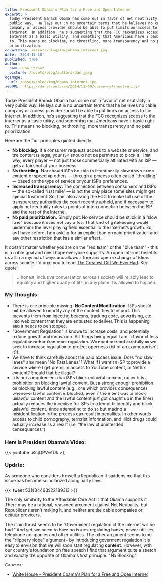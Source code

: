 ```yaml
---
title: President Obama's Plan for a Free and Open Internet
excerpt: >
  Today President Barack Obama has come out in favor of net neutrality in very
  public way.  He lays out in no uncertain terms that he believes no cable
  company or access provider should be able to put limits on access to the
  Internet. In addition, he’s suggesting that the FCC recognizes access to the
  Internet as a basic utility, and something that Americans have a basic right
  to. This means no blocking, no throttling, more transparency and no paid
  prioritization.
coverImage: /assets/blog/img/obama_internet.jpg
date: '2014-11-10'
published: true
author:
  name: Dan Stroot
  picture: /assets/blog/authors/dan.jpeg
ogImage:
  url: /assets/blog/img/obama_internet.jpg
seoURL: https://danstroot.com/2014/11/09/obama-net-neutrality/
---
```


Today President Barack Obama has come out in favor of net neutrality in very public way. He lays out in no uncertain terms that he believes no cable company or access provider should be able to put limits on access to the Internet. In addition, he’s suggesting that the FCC recognizes access to the Internet as a basic utility, and something that Americans have a basic right to. This means no blocking, no throttling, more transparency and no paid prioritization.

Here are the four principles quoted directly:

- **No blocking.** If a consumer requests access to a website or service, and the content is legal, your ISP should not be permitted to block it. That way, every player — not just those commercially affiliated with an ISP — gets a fair shot at your business.
- **No throttling.** Nor should ISPs be able to intentionally slow down some content or speed up others — through a process often called “throttling” — based on the type of service or your ISP’s preferences.
- **Increased transparency.** The connection between consumers and ISPs — the so-called “last mile” — is not the only place some sites might get special treatment. So, I am also asking the FCC to make full use of the transparency authorities the court recently upheld, and if necessary to apply net neutrality rules to points of interconnection between the ISP and the rest of the Internet.
- **No paid prioritization.** Simply put: No service should be stuck in a “slow lane” because it does not pay a fee. That kind of gatekeeping would undermine the level playing field essential to the Internet’s growth. So, as I have before, I am asking for an explicit ban on paid prioritization and any other restriction that has a similar effect.

It doesn't matter whether you are on the "red team" or the "blue team" - this is a noble goal and one I hope everyone supports. An open Internet benefits us all in a myriad of ways and allows a free and open exchange of ideas across society. I'd urge you to read [The Greatest Gift We Ever Had](http://www.raptitude.com/2014/11/the-gift/). Key quote:

> ...honest, inclusive conversation across a society will reliably lead to equality and higher quality of life, in any place it is allowed to happen.

### My Thoughts:

- There is one principle missing: **No Content Modification.** ISPs should not be allowed to modify any of the content they transport. This prevents them from injecting beacons, tracking code, advertising, etc. into web content that they are entrusted to deliver. This is happening and it needs to be stopped.
- "Government Regulation" is known to increase costs, and potentially reduce growth and innovation. All things being equal I am in favor of less regulation rather than more regulation. We need to tread carefully as we seek to increase regulation to protect openness (bit of an oxymoron isn't it?).
- We have to think carefully about the paid access issue. Does "no slow lanes" also mean "No Fast Lanes"? What if I want an ISP to provide a service where I get premium access to YouTube content, or Netflix content? Should that be illegal?
- It is not a requirement that ISPs block unlawful content, rather it is a prohibition on blocking lawful content. But a strong enough prohibition on blocking lawful content (e.g., one which provides consequences whenever lawful content is blocked, even if the intent was to block unlawful content and the lawful content just got caught up in the filter) actually reduces the incentive for ISPs to attempt to identify and block unlawful content, since attempting to do so but making a misidentification in the process can result in penalties. In other words access to child pornography, terrorist information, and illicit drugs could actually increase as a result (i.e. "the law of unintended consequences").

### Here is President Obama's Video:

{{< youtube uKcjQPVwfDk >}}

### Update:

As someone who considers himself a Republican It saddens me that this issue has become so polarized along party lines.

{{< tweet 531834493922189313 >}}

The only similarity to the Affordable Care Act is that Obama supports it. There may be a rational, reasoned argument against Net Neutrality, but Republicans aren’t making it, and neither are the cable companies or cellular providers.

The main thrust seems to be "Government regulation of the Internet will be bad." And yet, we seem to have no issues regulating banks, power utilities, telephone companies and other utilities. The other argument seems to be the "slippery slope" argument - by introducing goverment regulation it is easy to envision that we will soon start regulating **content**. However, with our country's foundation on free speech I find that argument quite a stretch and exactly the opposite of Obama's first principle: "No Blocking".

_Sources:_

- [White House - President Obama's Plan for a Free and Open Internet](http://www.whitehouse.gov/net-neutrality)
